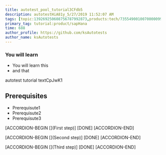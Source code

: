 ```yaml
---
title: autotest_pool_tutorial3CFdb5
description: autotestHiA81y_5/27/2019 11:52:07 AM
tags: [topic:139269250608756787992873,products:tech/73554900100700000996,tutorial:experience/advanced]
primary_tag: tutorial:product/sapHana
time: 688
author_profile: https://github.com/ksAutotests
author_name: ksAutotests
---
```

### You will learn
- You will learn this
- and that

autotest tutorial textCpJwK1

## Prerequisites
- Prerequisute1
- Prerequisute2
- Prerequisute3

[ACCORDION-BEGIN [](First step)]
[DONE]
[ACCORDION-END]

[ACCORDION-BEGIN [](Second step)]
[DONE]
[ACCORDION-END]

[ACCORDION-BEGIN [](Third step)]
[DONE]
[ACCORDION-END]

